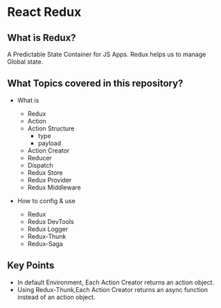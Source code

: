 # React Redux

## What is Redux?

A Predictable State Container for JS Apps. Redux helps us to manage Global state.

## What Topics covered in this repository?

-  What is

   -  Redux
   -  Action
   -  Action Structure
      -  type
      -  payload
   -  Action Creator
   -  Reducer
   -  Dispatch
   -  Redux Store
   -  Redux Provider
   -  Redux Middleware

-  How to config & use
   -  Redux
   -  Redux DevTools
   -  Redux Logger
   -  Redux-Thunk
   -  Redux-Saga

## Key Points

-  In default Environment, Each Action Creator returns an action object.
-  Using Redux-Thunk,Each Action Creator returns an async function instead of an action object.
